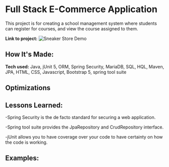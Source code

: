 # Full Stack E-Commerce Application
This project is for creating a school management system where students can register for courses, and view the course assigned to them.

**Link to project:**
![Sneaker Store Demo](src/main/resources/static/demo/demo.gif)

## How It's Made:

**Tech used:** Java, jUnit 5, ORM, Spring Security, MariaDB, SQL, HQL, Maven, JPA,  HTML, CSS, Javascript, Bootstrap 5, spring tool suite


## Optimizations


## Lessons Learned:

-Spring Security is the de facto standard for securing a web application.

-Spring tool suite provides the JpaRepository and CrudRepository interface.

-jUnit allows you to have coverage over your code to have certainty on how the code is working.


## Examples:
